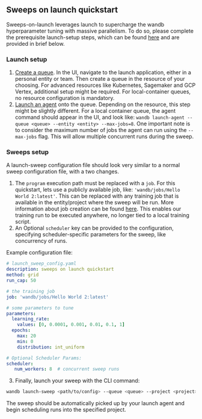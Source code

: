 
## Sweeps on launch quickstart

Sweeps-on-launch leverages launch to supercharge the wandb hyperparameter tuning with massive parallelism. To do so, please complete the prerequisite launch-setup steps, which can be found [here](https://docs.wandb.ai/guides/launch/quickstart) and are provided in brief below.

### Launch setup

1. [Create a queue](https://docs.wandb.ai/guides/launch/create-queue). In the UI, navigate to the launch application, either in a personal entity or team. Then create a queue in the resource of your choosing. For advanced resources like Kubernetes, Sagemaker and GCP Vertex, additional setup might be required. For local-container queues, no resource configuration is mandatory. 
2. [Launch an agent](https://docs.wandb.ai/guides/launch/run-agent) onto the queue. Depending on the resource, this step might be slightly different. For a local container queue, the agent command should appear in the UI, and look like: `wandb launch-agent --queue <queue> --entity <entity> --max-jobs=8`. One important note is to consider the maximum number of jobs the agent can run using the `--max-jobs` flag. This will allow multiple concurrent runs during the sweep.

### Sweeps setup

A launch-sweep configuration file should look very similar to a normal sweep configuration file, with a two changes. 

1. The `program` execution path must be replaced with a `job`. For this quickstart, lets use a publicly available job, like: `'wandb/jobs/Hello World 2:latest'`. This can be replaced with any training job that is available in the entity/project where the sweep will be run. More information about job creation can be found [here](https://docs.wandb.ai/guides/launch/create-job). This enables our training run to be executed anywhere, no longer tied to a local training script.
2. An Optional `scheduler` key can be provided to the configuration, specifying scheduler-specific parameters for the sweep, like concurrency of runs. 

Example configuration file: 

```yaml
# launch_sweep_config.yaml
description: sweeps on launch quickstart
method: grid
run_cap: 50

# the training job
job: 'wandb/jobs/Hello World 2:latest'

# some parameters to tune
parameters:
  learning_rate:
    values: [0, 0.0001, 0.001, 0.01, 0.1, 1]
  epochs:
    max: 20
    min: 0
    distribution: int_uniform

# Optional Scheduler Params:
scheduler:
   num_workers: 8  # concurrent sweep runs
```

3. Finally, launch your sweep with the CLI command: 

```bash
wandb launch-sweep <path/to/config> --queue <queue> --project <project> --entity <entity>
```

The sweep should be automatically picked up by your launch agent and begin scheduling runs into the specified project.
